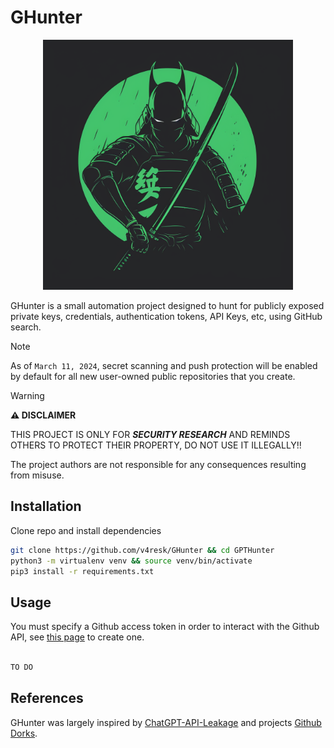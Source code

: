 # GHunter

<p align="center">
 <img height=400px weight=400px src=".assets/GHunter.png" >
</p>


GHunter is a small automation project designed to hunt for publicly exposed private keys, credentials, authentication tokens, API Keys, etc, using GitHub search. 

> [!NOTE]
> As of `March 11, 2024`, secret scanning and push protection will be enabled by default for all new user-owned public repositories that you create.

> [!WARNING]
> **⚠️ DISCLAIMER**
>
> THIS PROJECT IS ONLY FOR ***SECURITY RESEARCH*** AND REMINDS OTHERS TO PROTECT THEIR PROPERTY, DO NOT USE IT ILLEGALLY!!
>
> The project authors are not responsible for any consequences resulting from misuse.


## Installation 

Clone repo and install dependencies
```bash
git clone https://github.com/v4resk/GHunter && cd GPTHunter
python3 -m virtualenv venv && source venv/bin/activate
pip3 install -r requirements.txt
```

## Usage

You must specify a Github access token in order to interact with the Github API, see [this page](https://docs.github.com/fr/authentication/keeping-your-account-and-data-secure/managing-your-personal-access-tokens) to create one.
```bash

TO DO
```


## References
GHunter was largely inspired by [ChatGPT-API-Leakage](https://github.com/Junyi-99/ChatGPT-API-Leakage/tree/main) and projects [Github Dorks](https://github.com/techgaun/github-dorks).
